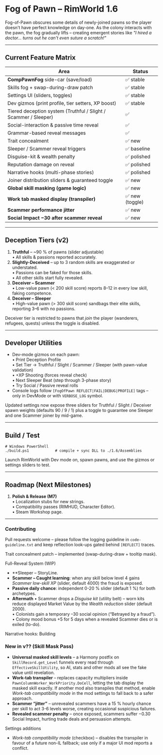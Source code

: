 # Fog of Pawn – RimWorld 1.6

Fog-of-Pawn obscures some details of newly-joined pawns so the player doesn't have perfect knowledge on day-one.  As the colony interacts with the pawn, the fog gradually lifts – creating emergent stories like *"I hired a doctor... turns out he can't even suture a scratch!"*  

---
## Current Feature Matrix
| Area | Status |
|------|--------|
| **CompPawnFog** side-car (save/load) | ✅ stable |
| Skills fog + swap-during-draw patch | ✅ stable |
| Settings UI (sliders, toggles) | ✅ stable |
| Dev gizmos (print profile, tier setters, XP boost) | ✅ stable |
| Tiered deception system (Truthful / Slight / Scammer / Sleeper) | ✅ |
| Social-interaction & passive time reveal | ✅ |
| Grammar-based reveal messages | ✅ |
| Trait concealment | ✅ new |
| Sleeper / Scammer reveal triggers | ✅ baseline |
| Disguise-kit & wealth penalty | ✅ polished |
| Reputation damage on reveal | ✅ polished |
| Narrative hooks (multi-phase stories) | ✅ polished |
| Joiner distribution sliders & guaranteed toggle | ✅ new |
| **Global skill masking (game logic)** | ✅ new |
| **Work tab masked display (transpiler)** | ✅ new (toggle) |
| **Scammer performance jitter** | ✅ new |
| **Social Impact −30 after scammer reveal** | ✅ new |

---
## Deception Tiers (v2)
1. **Truthful** – ~90 % of pawns (slider adjustable)  
   • All skills & passions reported accurately.
2. **Slightly-Deceived** – up to 3 random skills are exaggerated or understated.  
   • Passions can be faked for those skills.  
   • All other skills start fully revealed.
3. **Deceiver – Scammer**  
   • Low-value pawn (< 200 skill score) reports 8–12 in every low skill, faking competence.  
4. **Deceiver – Sleeper**  
   • High-value pawn (> 300 skill score) sandbags their elite skills, reporting 3–6 with no passions.

Deceiver tier is restricted to pawns that *join* the player (wanderers, refugees, quests) unless the toggle is disabled.

---
## Developer Utilities
* Dev-mode gizmos on each pawn:  
  • Print Deception Profile  
  • Set Tier → Truthful / Slight / Scammer / Sleeper (with pawn-value validation)  
  • +XP Shooting (forces reveal check)  
  • Next Sleeper Beat (step through 3-phase story)  
  • Try Social / Passive reveal rolls
* Console logs follow `[FogOfPawn REFLECT|FAIL|DEBUG|PROFILE]` tags – only in DevMode or with `VERBOSE_LOG` symbol.

Updated settings now expose three sliders for Truthful / Slight / Deceiver spawn weights (defaults 90 / 9 / 1) plus a toggle to guarantee one Sleeper and one Scammer joiner by mid-game.

---
## Build / Test
```
# Windows PowerShell
./build.ps1            # compile + sync DLL to ./1.6/Assemblies
```
Launch RimWorld with Dev mode on, spawn pawns, and use the gizmos or settings sliders to test.

---
## Roadmap (Next Milestones)
1. **Polish & Release (M7)**  
   • Localization stubs for new strings.  
   • Compatibility passes (RIMHUD, Character Editor).  
   • Steam Workshop page.

---
### Contributing
Pull requests welcome – please follow the logging guideline in `code-guideline.txt` and keep reflection look-ups gated behind `[REFLECT]` traces. 

Trait concealment patch – implemented (swap-during-draw + tooltip mask).

Full-Reveal System (WIP)
* **Sleeper – StoryLine.
* **Scammer – Caught learning**: when any skill below level 4 gains *Scammer low-skill XP* (slider, default 4000) the fraud is exposed.
* **Passive daily chance**: independent 0-20 % slider (default 1 %) for both archetypes.
* **Aftermath**
  • Scammer drops a *Disguise kit* (utility belt) – worn kits reduce displayed Market Value by the *Wealth reduction* slider (default 2000).  
  • Colonists gain a temporary –30 social opinion (“Betrayed by a fraud”).  
  • Colony mood bonus +5 for 5 days when a revealed Scammer dies or is exiled (to-do).

Narrative hooks:  Building

### New in v?? (Skill Mask Pass)

* **Universal masked skill levels** – a Harmony postfix on `SkillRecord.get_Level` funnels every read through `EffectiveSkillUtility`, so AI, stats and other mods all see the fake value until revelation.
* **Work-tab transpiler** – replaces capacity multipliers inside `PawnColumnWorker_WorkPriority.DoCell`, letting the tab display the masked skill exactly.  If another mod also transpiles that method, enable *Work-tab compatibility mode* in the mod settings to fall back to a safer approach.
* **Scammer “jitter”** – unrevealed scammers have a 15 % hourly chance per skill to act 3-6 levels worse, creating occasional suspicious failures.
* **Revealed scammer penalty** – once exposed, scammers suffer −0.30 Social Impact, hurting trade deals and persuasion attempts.

Settings additions

* *Work-tab compatibility mode* (checkbox) – disables the transpiler in favour of a future non-IL fallback; use only if a major UI mod reports a conflict.